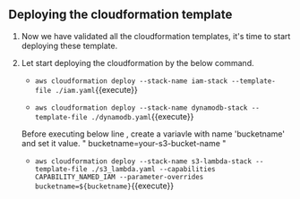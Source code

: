 ## Deploying the cloudformation template

1. Now we have validated all the cloudformation templates, it's time to start deploying these template.

2. Let start deploying the cloudformation by the below command.

	- `aws cloudformation deploy --stack-name iam-stack --template-file ./iam.yaml`{{execute}}

	- `aws cloudformation deploy --stack-name dynamodb-stack --template-file ./dynamodb.yaml`{{execute}}

   Before executing below line , create a variavle with name 'bucketname' and set it value. " bucketname=your-s3-bucket-name "

  	- `aws cloudformation deploy --stack-name s3-lambda-stack --template-file ./s3_lambda.yaml --capabilities CAPABILITY_NAMED_IAM --parameter-overrides bucketname=${bucketname}`{{execute}}




	
